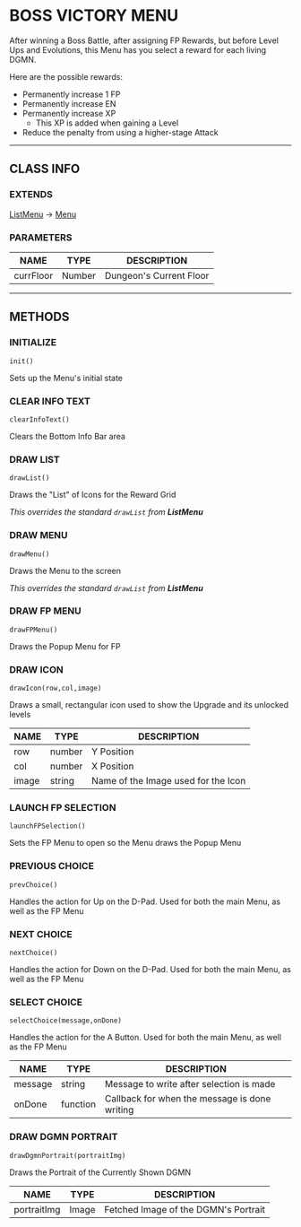 # BOSS VICTORY MENU

After winning a Boss Battle, after assigning FP Rewards, but before Level Ups and Evolutions, this Menu has you select a reward for each living DGMN.

Here are the possible rewards:
  - Permanently increase 1 FP
  - Permanently increase EN
  - Permanently increase XP
    -  This XP is added when gaining a Level
  - Reduce the penalty from using a higher-stage Attack

---

## CLASS INFO

### EXTENDS
[ListMenu](#boss-victory-menu) -> [Menu](#boss-victory-menu)

### PARAMETERS 

| NAME | TYPE | DESCRIPTION |
| --------- | ---- | ----------- |
| currFloor | Number | Dungeon's Current Floor |

---

## METHODS

### INITIALIZE
`init()`

Sets up the Menu's initial state

### CLEAR INFO TEXT
`clearInfoText()`

Clears the Bottom Info Bar area

### DRAW LIST
`drawList()`

Draws the "List" of Icons for the Reward Grid

*This overrides the standard `drawList` from **ListMenu***

### DRAW MENU
`drawMenu()`

Draws the Menu to the screen

*This overrides the standard `drawList` from **ListMenu***

### DRAW FP MENU
`drawFPMenu()`

Draws the Popup Menu for FP

### DRAW ICON
`drawIcon(row,col,image)`

Draws a small, rectangular icon used to show the Upgrade and its unlocked levels

| NAME | TYPE | DESCRIPTION |
| --------- | ---- | ----------- |
| row | number | Y Position |
| col | number | X Position |
| image | string | Name of the Image used for the Icon |

### LAUNCH FP SELECTION
`launchFPSelection()`

Sets the FP Menu to open so the Menu draws the Popup Menu

### PREVIOUS CHOICE
`prevChoice()`

Handles the action for Up on the D-Pad. Used for both the main Menu, as well as the FP Menu

### NEXT CHOICE
`nextChoice()`

Handles the action for Down on the D-Pad. Used for both the main Menu, as well as the FP Menu

### SELECT CHOICE
`selectChoice(message,onDone)`

Handles the action for the A Button. Used for both the main Menu, as well as the FP Menu

| NAME | TYPE | DESCRIPTION |
| --------- | ---- | ----------- |
| message | string | Message to write after selection is made |
| onDone | function | Callback for when the message is done writing |

### DRAW DGMN PORTRAIT
`drawDgmnPortrait(portraitImg)`

Draws the Portrait of the Currently Shown DGMN

| NAME | TYPE | DESCRIPTION |
| --------- | ---- | ----------- |
| portraitImg | Image | Fetched Image of the DGMN's Portrait |
